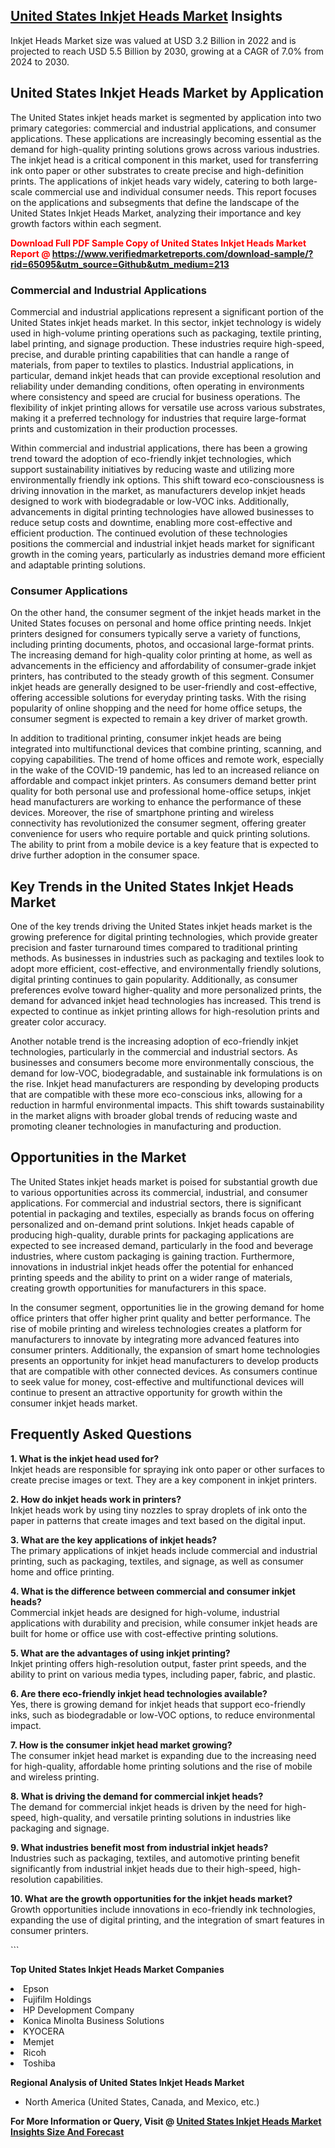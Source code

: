 <h2><a href="https://www.verifiedmarketreports.com/download-sample/?rid=65095&amp;utm_source=Github&amp;utm_medium=213" target="_blank">United States Inkjet Heads Market</a> Insights</h2><p>Inkjet Heads Market size was valued at USD 3.2 Billion in 2022 and is projected to reach USD 5.5 Billion by 2030, growing at a CAGR of 7.0% from 2024 to 2030.</p><p><h2>United States Inkjet Heads Market by Application</h2><p>The United States inkjet heads market is segmented by application into two primary categories: commercial and industrial applications, and consumer applications. These applications are increasingly becoming essential as the demand for high-quality printing solutions grows across various industries. The inkjet head is a critical component in this market, used for transferring ink onto paper or other substrates to create precise and high-definition prints. The applications of inkjet heads vary widely, catering to both large-scale commercial use and individual consumer needs. This report focuses on the applications and subsegments that define the landscape of the United States Inkjet Heads Market, analyzing their importance and key growth factors within each segment. <strong><p><span class=""><span style="color: #ff0000;"><strong>Download Full PDF Sample Copy of United States Inkjet Heads Market Report</strong> @ </span><a href="https://www.verifiedmarketreports.com/download-sample/?rid=65095&amp;utm_source=Github&amp;utm_medium=213" target="_blank">https://www.verifiedmarketreports.com/download-sample/?rid=65095&amp;utm_source=Github&amp;utm_medium=213</a></span></p></strong></p><h3>Commercial and Industrial Applications</h3><p>Commercial and industrial applications represent a significant portion of the United States inkjet heads market. In this sector, inkjet technology is widely used in high-volume printing operations such as packaging, textile printing, label printing, and signage production. These industries require high-speed, precise, and durable printing capabilities that can handle a range of materials, from paper to textiles to plastics. Industrial applications, in particular, demand inkjet heads that can provide exceptional resolution and reliability under demanding conditions, often operating in environments where consistency and speed are crucial for business operations. The flexibility of inkjet printing allows for versatile use across various substrates, making it a preferred technology for industries that require large-format prints and customization in their production processes.<p>Within commercial and industrial applications, there has been a growing trend toward the adoption of eco-friendly inkjet technologies, which support sustainability initiatives by reducing waste and utilizing more environmentally friendly ink options. This shift toward eco-consciousness is driving innovation in the market, as manufacturers develop inkjet heads designed to work with biodegradable or low-VOC inks. Additionally, advancements in digital printing technologies have allowed businesses to reduce setup costs and downtime, enabling more cost-effective and efficient production. The continued evolution of these technologies positions the commercial and industrial inkjet heads market for significant growth in the coming years, particularly as industries demand more efficient and adaptable printing solutions.</p><h3>Consumer Applications</h3><p>On the other hand, the consumer segment of the inkjet heads market in the United States focuses on personal and home office printing needs. Inkjet printers designed for consumers typically serve a variety of functions, including printing documents, photos, and occasional large-format prints. The increasing demand for high-quality color printing at home, as well as advancements in the efficiency and affordability of consumer-grade inkjet printers, has contributed to the steady growth of this segment. Consumer inkjet heads are generally designed to be user-friendly and cost-effective, offering accessible solutions for everyday printing tasks. With the rising popularity of online shopping and the need for home office setups, the consumer segment is expected to remain a key driver of market growth.<p>In addition to traditional printing, consumer inkjet heads are being integrated into multifunctional devices that combine printing, scanning, and copying capabilities. The trend of home offices and remote work, especially in the wake of the COVID-19 pandemic, has led to an increased reliance on affordable and compact inkjet printers. As consumers demand better print quality for both personal use and professional home-office setups, inkjet head manufacturers are working to enhance the performance of these devices. Moreover, the rise of smartphone printing and wireless connectivity has revolutionized the consumer segment, offering greater convenience for users who require portable and quick printing solutions. The ability to print from a mobile device is a key feature that is expected to drive further adoption in the consumer space.</p><h2>Key Trends in the United States Inkjet Heads Market</h2><p>One of the key trends driving the United States inkjet heads market is the growing preference for digital printing technologies, which provide greater precision and faster turnaround times compared to traditional printing methods. As businesses in industries such as packaging and textiles look to adopt more efficient, cost-effective, and environmentally friendly solutions, digital printing continues to gain popularity. Additionally, as consumer preferences evolve toward higher-quality and more personalized prints, the demand for advanced inkjet head technologies has increased. This trend is expected to continue as inkjet printing allows for high-resolution prints and greater color accuracy.</p><p>Another notable trend is the increasing adoption of eco-friendly inkjet technologies, particularly in the commercial and industrial sectors. As businesses and consumers become more environmentally conscious, the demand for low-VOC, biodegradable, and sustainable ink formulations is on the rise. Inkjet head manufacturers are responding by developing products that are compatible with these more eco-conscious inks, allowing for a reduction in harmful environmental impacts. This shift towards sustainability in the market aligns with broader global trends of reducing waste and promoting cleaner technologies in manufacturing and production.</p><h2>Opportunities in the Market</h2><p>The United States inkjet heads market is poised for substantial growth due to various opportunities across its commercial, industrial, and consumer applications. For commercial and industrial sectors, there is significant potential in packaging and textiles, especially as brands focus on offering personalized and on-demand print solutions. Inkjet heads capable of producing high-quality, durable prints for packaging applications are expected to see increased demand, particularly in the food and beverage industries, where custom packaging is gaining traction. Furthermore, innovations in industrial inkjet heads offer the potential for enhanced printing speeds and the ability to print on a wider range of materials, creating growth opportunities for manufacturers in this space.</p><p>In the consumer segment, opportunities lie in the growing demand for home office printers that offer higher print quality and better performance. The rise of mobile printing and wireless technologies creates a platform for manufacturers to innovate by integrating more advanced features into consumer printers. Additionally, the expansion of smart home technologies presents an opportunity for inkjet head manufacturers to develop products that are compatible with other connected devices. As consumers continue to seek value for money, cost-effective and multifunctional devices will continue to present an attractive opportunity for growth within the consumer inkjet heads market.</p><h2>Frequently Asked Questions</h2><p><strong>1. What is the inkjet head used for?</strong><br>Inkjet heads are responsible for spraying ink onto paper or other surfaces to create precise images or text. They are a key component in inkjet printers.</p><p><strong>2. How do inkjet heads work in printers?</strong><br>Inkjet heads work by using tiny nozzles to spray droplets of ink onto the paper in patterns that create images and text based on the digital input.</p><p><strong>3. What are the key applications of inkjet heads?</strong><br>The primary applications of inkjet heads include commercial and industrial printing, such as packaging, textiles, and signage, as well as consumer home and office printing.</p><p><strong>4. What is the difference between commercial and consumer inkjet heads?</strong><br>Commercial inkjet heads are designed for high-volume, industrial applications with durability and precision, while consumer inkjet heads are built for home or office use with cost-effective printing solutions.</p><p><strong>5. What are the advantages of using inkjet printing?</strong><br>Inkjet printing offers high-resolution output, faster print speeds, and the ability to print on various media types, including paper, fabric, and plastic.</p><p><strong>6. Are there eco-friendly inkjet head technologies available?</strong><br>Yes, there is growing demand for inkjet heads that support eco-friendly inks, such as biodegradable or low-VOC options, to reduce environmental impact.</p><p><strong>7. How is the consumer inkjet head market growing?</strong><br>The consumer inkjet head market is expanding due to the increasing need for high-quality, affordable home printing solutions and the rise of mobile and wireless printing.</p><p><strong>8. What is driving the demand for commercial inkjet heads?</strong><br>The demand for commercial inkjet heads is driven by the need for high-speed, high-quality, and versatile printing solutions in industries like packaging and signage.</p><p><strong>9. What industries benefit most from industrial inkjet heads?</strong><br>Industries such as packaging, textiles, and automotive printing benefit significantly from industrial inkjet heads due to their high-speed, high-resolution capabilities.</p><p><strong>10. What are the growth opportunities for the inkjet heads market?</strong><br>Growth opportunities include innovations in eco-friendly ink technologies, expanding the use of digital printing, and the integration of smart features in consumer printers.</p>```</p><p><strong>Top United States Inkjet Heads Market Companies</strong></p><div data-test-id=""><p><li>Epson</li><li> Fujifilm Holdings</li><li> HP Development Company</li><li> Konica Minolta Business Solutions</li><li> KYOCERA</li><li> Memjet</li><li> Ricoh</li><li> Toshiba</li></p><div><strong>Regional Analysis of&nbsp;United States Inkjet Heads Market</strong></div><ul><li dir="ltr"><p dir="ltr">North America&nbsp;(United States, Canada, and Mexico, etc.)</p></li></ul><p><strong>For More Information or Query, Visit @&nbsp;</strong><strong><a href="https://www.verifiedmarketreports.com/product/global-inkjet-heads-market-2018-by-manufacturers-regions-type-and-application-forecast-to-2023/?utm_source=Github&amp;utm_medium=213" target="_blank">United States Inkjet Heads Market Insights Size And Forecast</a></strong></p></div>
